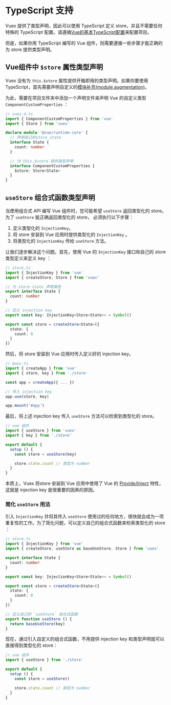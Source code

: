 # TypeScript 支持

Vuex 提供了类型声明，因此可以使用 TypeScript 定义 store，并且不需要任何特殊的 TypeScript 配置。请遵循[Vue的基本TypeScript配置](https://v3.cn.vuejs.org/guide/typescript-support.html)来配置项目。

但是，如果你用 TypeScript 编写的 Vue 组件，则需要遵循一些步骤才能正确的为 store 提供类型声明。

## Vue组件中 `$store` 属性类型声明

Vuex 没有为 `this.$store` 属性提供开箱即用的类型声明。如果你要使用 TypeScript，首先需要声明自定义的[模块补充(module augmentation)](https://www.typescriptlang.org/docs/handbook/declaration-merging.html#module-augmentation)。

为此，需要在项目文件夹中添加一个声明文件来声明 Vue 的自定义类型 `ComponentCustomProperties` ：

```ts
// vuex.d.ts
import { ComponentCustomProperties } from 'vue'
import { Store } from 'vuex'

declare module '@vue/runtime-core' {
  // 声明自己的store state
  interface State {
    count: number
  }

  // 为`this.$store`提供类型声明
  interface ComponentCustomProperties {
    $store: Store<State>
  }
}
```

##  `useStore` 组合式函数类型声明

当使用组合式 API 编写 Vue 组件时，您可能希望 `useStore` 返回类型化的 store。为了 `useStore` 能正确返回类型化的 store， 必须执行以下步骤：

1. 定义类型化的 `InjectionKey`。
2. 将 store 安装到 Vue 应用时提供类型化的 `InjectionKey` 。
3. 将类型化的 `InjectionKey` 传给 `useStore` 方法。

让我们逐步解决这个问题。首先，使用 Vue 的 `InjectionKey` 接口和自己的 store 类型定义来定义 key ：

```ts
// store.ts
import { InjectionKey } from 'vue'
import { createStore, Store } from 'vuex'

// 为 store state 声明类型
export interface State {
  count: number
}

// 定义 injection key
export const key: InjectionKey<Store<State>> = Symbol()

export const store = createStore<State>({
  state: {
    count: 0
  }
})
```

然后，将 store 安装到 Vue 应用时传入定义好的 injection key。

```ts
// main.ts
import { createApp } from 'vue'
import { store, key } from './store'

const app = createApp({ ... })

// 传入 injection key
app.use(store, key)

app.mount('#app')
```

最后，将上述 injection key 传入 `useStore` 方法可以检索到类型化的 store。

```ts
// vue 组件
import { useStore } from 'vuex'
import { key } from './store'

export default {
  setup () {
    const store = useStore(key)

    store.state.count // 类型为 number
  }
}
```

本质上，Vuex 将store 安装到 Vue 应用中使用了 Vue 的 [Provide/Inject](https://v3.cn.vuejs.org/api/composition-api.html#provide-inject) 特性，这就是 injection key 是很重要的因素的原因。


### 简化 `useStore` 用法

引入 `InjectionKey` 并将其传入 `useStore` 使用过的任何地方，很快就会成为一项重复性的工作。为了简化问题，可以定义自己的组合式函数来检索类型化的 store ：

```ts
// store.ts
import { InjectionKey } from 'vue'
import { createStore, useStore as baseUseStore, Store } from 'vuex'

export interface State {
  count: number
}

export const key: InjectionKey<Store<State>> = Symbol()

export const store = createStore<State>({
  state: {
    count: 0
  }
})

// 定义自己的 `useStore` 组合式函数
export function useStore () {
  return baseUseStore(key)
}
```

现在，通过引入自定义的组合式函数，不用提供 injection key 和类型声明就可以直接得到类型化的 store：

```ts
// vue 组件
import { useStore } from './store'

export default {
  setup () {
    const store = useStore()

    store.state.count // 类型为 number
  }
}
```
